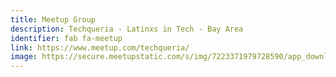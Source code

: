 ```yaml
---
title: Meetup Group
description: Techqueria - Latinxs in Tech - Bay Area
identifier: fab fa-meetup
link: https://www.meetup.com/techqueria/
image: https://secure.meetupstatic.com/s/img/7223371979728590/app_download/social/fb/meetup.en.png
---
```

